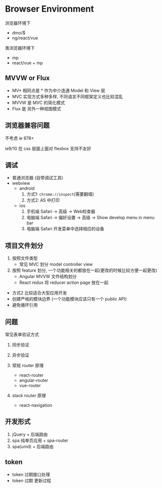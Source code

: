 # Browser Environment

浏览器环境下

- dmo/$
- ng/react/vue

类浏览器环境下

- mp
- react/vue + mp

## MVVW or Flux

- MV* 相同点是 * 作为中介连通 Model 和 View 层
- MVC 实现方式多种多样, 不同语言不同框架定义也比较混乱
- MVVW 是 MVC 的简化模式
- Flux 是 另外一种视图模式

## 浏览器兼容问题

不考虑 ie 678+

ie9/10 在 css 层面上面对 flexbox 支持不友好

## 调试

- 普通浏览器 (自带调试工具)
- webview
  - android
    1. 方式1: `chrome://inspect`(需要翻墙)
    2. 方式2: AS 中打印
  - ios
    1. 手机端 Safari -> 高级 -> Web检查器
    2. 电脑端 Safari -> 偏好设置 -> 高级 -> Show develop menu in menu bar
    3. 电脑端 Safari 开发菜单中选择相应的设备

## 项目文件划分

1. 按照文件类型
    - 常见 MVC 划分 model controller view
2. 按照 feature 划分, 一个功能相关的都放在一起(更改的时候比较方便一起更改)
    - Angular MVVW 文件结构划分
    - React redux 将 reducer action page 放在一起

- 方式2 比较适合大型应用开发
- 创建严格的模块边界 (一个功能模块应该只有一个 public API)
- 避免循环引用

## 问题

常见表单验证方式

1. 同步验证
2. 异步验证


1. 常规 router 原理
    - react-router
    - angular-router
    - vue-router
2. stack router 原理
    - react-navigation

## 开发形式

1. jQuery + 后端路由
2. spa 纯单页应用 + spa-router
3. spa(umd) + 后端路由

## token

- token 过期接口处理
- token 过期 更新过程